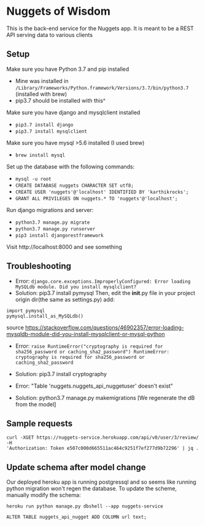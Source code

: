 # Nuggets of Wisdom

This is the back-end service for the Nuggets app. It is meant to be a REST API serving data to various clients

## Setup

Make sure you have Python 3.7 and pip installed
* Mine was installed in `/Library/Frameworks/Python.framework/Versions/3.7/bin/python3.7` (installed with brew)
* pip3.7 should be installed with this^ 

Make sure you have django and mysqlclient installed 
* `pip3.7 install django`
* `pip3.7 install mysqlclient`

Make sure you have mysql >5.6 installed (I used brew)
* `brew install mysql`

Set up the database with the following commands:
* `mysql -u root`
* `CREATE DATABASE nuggets CHARACTER SET utf8;`
* `CREATE USER 'nuggets'@'localhost' IDENTIFIED BY 'karthikrocks';`
* `GRANT ALL PRIVILEGES ON nuggets.* TO 'nuggets'@'localhost';`

Run django migrations and server:
* `python3.7 manage.py migrate`
* `python3.7 manage.py runserver`
* `pip3 install djangorestframework`

Visit http://localhost:8000 and see something

## Troubleshooting
* Error: `django.core.exceptions.ImproperlyConfigured: Error loading MySQLdb module. Did you install mysqlclient?`
* Solution:
pip3.7 install pymysql
Then, edit the __init__.py file in your project origin dir(the same as settings.py)
add:
```
import pymysql
pymysql.install_as_MySQLdb()
```
source https://stackoverflow.com/questions/46902357/error-loading-mysqldb-module-did-you-install-mysqlclient-or-mysql-python

* Error: `raise RuntimeError("cryptography is required for sha256_password or caching_sha2_password")
RuntimeError: cryptography is required for sha256_password or caching_sha2_password`
* Solution: pip3.7 install cryptography

* Error: "Table 'nuggets.nuggets_api_nuggetuser' doesn't exist"
* Solution: python3.7 manage.py makemigrations [We regenerate the dB from the model]

## Sample requests
```
curl -XGET https://nuggets-service.herokuapp.com/api/v0/user/3/review/ -H
'Authorization: Token e507c000d665511ac464c9251f7ef277d9b72296' | jq .
```

## Update schema after model change

Our deployed heroku app is running postgressql and so seems like running python migration won't regen the database. To
update the scheme, manually modify the schema:

```
heroku run python manage.py dbshell --app nuggets-service

ALTER TABLE nuggets_api_nugget ADD COLUMN url text;
```